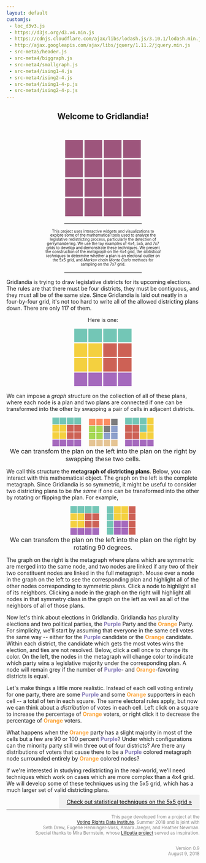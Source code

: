 ```yaml
---
layout: default
customjs:
 - loc_d3v3.js
 - https://d3js.org/d3.v4.min.js
 - https://cdnjs.cloudflare.com/ajax/libs/lodash.js/3.10.1/lodash.min.js
 - http://ajax.googleapis.com/ajax/libs/jquery/1.11.2/jquery.min.js
 - src-meta5/header.js
 - src-meta4/biggraph.js
 - src-meta4/smallgraph.js
 - src-meta4/ising1-4.js
 - src-meta4/ising2-4.js
 - src-meta4/ising1-4-p.js
 - src-meta4/ising2-4-p.js
---
```





<style>


.previous {
    background-color: #f1f1f1;
    color: black;
}

.next {
    background-color: #f1f1f1;
    color: black;
}

.round {
    border-radius: 50%;
}
</style>



<!-- <p style="margin:0;padding:0;font-size:70px;letter-spacing:-14px;line-height:50px;width:400px;float:left;justify:center;">
<span style="color:#660339">&#9724;</span> <span style="color:#660339">&#9724;</span> <span style="color:#660339">&#9724;</span> <span style="color:#660339">&#9724;</span> <span style="color:#660339">&#9724;</span> <span style="color:#660339">&#9724;</span> <span style="color:#660339">&#9724;</span><br/> 
<span style="color:#660339">&#9724;</span> <span style="color:#660339">&#9724;</span> <span style="color:#660339">&#9724;</span> <span style="color:#660339">&#9724;</span> <span style="color:#660339">&#9724;</span> <span style="color:#660339">&#9724;</span> <span style="color:#660339">&#9724;</span><br/> 
<span style="color:#660339">&#9724;</span> <span style="color:#660339">&#9724;</span> <span style="color:#660339">&#9724;</span> <span style="color:#660339">&#9724;</span> <span style="color:#660339">&#9724;</span> <span style="color:#660339">&#9724;</span> <span style="color:#660339">&#9724;</span><br/> 
<span style="color:#660339">&#9724;</span> <span style="color:#660339">&#9724;</span> <span style="color:#660339">&#9724;</span> <span style="color:#660339">&#9724;</span> <span style="color:#660339">&#9724;</span> <span style="color:#660339">&#9724;</span> <span style="color:#660339">&#9724;</span><br/> 
<span style="color:#660339">&#9724;</span> <span style="color:#660339">&#9724;</span> <span style="color:#660339">&#9724;</span> <span style="color:#660339">&#9724;</span> <span style="color:#660339">&#9724;</span> <span style="color:#660339">&#9724;</span> <span style="color:#660339">&#9724;</span><br/> 
<span style="color:#660339">&#9724;</span> <span style="color:#660339">&#9724;</span> <span style="color:#660339">&#9724;</span> <span style="color:#660339">&#9724;</span> <span style="color:#660339">&#9724;</span> <span style="color:#660339">&#9724;</span> <span style="color:#660339">&#9724;</span><br/> 
<span style="color:#660339">&#9724;</span> <span style="color:#660339">&#9724;</span> <span style="color:#660339">&#9724;</span> <span style="color:#660339">&#9724;</span> <span style="color:#660339">&#9724;</span> <span style="color:#660339">&#9724;</span> <span style="color:#660339">&#9724;</span><br/> 
<br/><br/> 
 -->



<center>
<h2> Welcome to Gridlandia!</h2>
<br/>
<p align="center">
  <img width="200"  src="imgs/blankgrid.png?raw=true"><br />
</p>

<hr style="width:40%; margin:15px auto 15px auto">
<div style="width: 60%; font-size: .7em; line-height: 1.1em">

This project uses interactive widgets and visualizations to explore some of the mathematical tools used to analyze the legislative redistricting process, particularly the detection of gerrymandering.  We use the toy examples of 4x4, 5x5, and 7x7 grids to develop and demonstrate these techniques.  We present the construction of the <i>metagraph</i> on the 4x4 grid, the <i>statistical techniques</i> to determine whether a plan is an electoral outlier on the 5x5 grid, and <i>Markov chain Monte Carlo</i> methods for sampling on the 7x7 grid.

</div>
<hr style="width:40%; margin:15px auto 15px auto;">


</center>

Gridlandia is trying to draw legislative districts for its upcoming elections.  The rules are that there must be four districts, they must be contiguous, and they must all be of the same size.  Since Gridlandia is laid out neatly in a four-by-four grid, it's not too hard to write all of the allowed districting plans down.  There are only 117 of them.  
<center>
Here is one:
<p align="center">
  <img width="150"  src="imgs/fillgrid.png?raw=true"><br />
</p>

</center>

We can impose a *graph* structure on the collection of all of these plans, where each node is a plan and two plans are connected if one can be transformed into the other by swapping a pair of cells in adjacent districts.

<p style="text-align:center;"> <img width="75"  src="imgs/fillgrid.png?raw=true">&nbsp; &nbsp;&nbsp;&nbsp;<img width="75"  src="imgs/showswapgrid.png?raw=true"> &nbsp;&nbsp;&nbsp;&nbsp;<img width="75"  src="imgs/swapgrid.png?raw=true"><br/>
	<font size="3"> We can transfom the plan on the left into the plan on the right by swapping these two cells. </font>

</p>

We call this structure the **metagraph of districting plans**.  Below, you can interact with this mathematical object.  The graph on the left is the complete metagraph.  Since Gridlandia is so symmetric, it might be useful to consider two districting plans to be *the same* if one can be transformed into the other by rotating or flipping the plan.  For example,

<p style="text-align:center"> <img width="75"  src="imgs/fillgrid.png?raw=true">&nbsp;&nbsp;&nbsp;&nbsp; <img width="75"  src="imgs/rotgrid.png?raw=true"><br/>
	<font size="3"> We can transfom the plan on the left into the plan on the right by rotating 90 degrees. </font>

</p>

The graph on the right is the metagraph where plans which are symmetric are merged into the same node, and two nodes are linked if any two of their two constituent nodes are linked in the full metagraph.  Mouse over a node in the graph on the left to see the corresponding plan and highlight all of the other nodes corresponding to symmetric plans.  Click a node to highlight all of its neighbors.  Clicking a node in the graph on the right will highlight all nodes in that symmetry class in the graph on the left as well as all of the neighbors of all of those plans.


<div id="chart1" style="width:100% text-align:left"></div>

Now let's think about elections in Gridlandia.  Gridlandia has plurality elections and two political parties, the <span style="color:#857ab8"> **Purple** </span> Party and the <span style="color:#fca336"> **Orange** </span>
 Party.  For simplicity, we'll start by assuming that everyone in the same cell votes the same way -- either for the <span style="color:#857ab8"> **Purple** </span> candidate or the <span style="color:#fca336"> **Orange** </span>
 candidate.  Within each district, the candidate which gets the most votes wins the election, and ties are not resolved.  Below, click a cell once to change its color.  On the left, the nodes in the metagraph will change color to indicate which party wins a legislative majority under the corresponding plan.  A node will remain grey if the number of <span style="color:#857ab8"><b>Purple</b></span>- and <span style="color:#fca336"><b>Orange</b></span>-favoring districts is equal.


<div id="chart2" style="width:100% text-align:left"></div>


Let's make things a little more realistic.  Instead of each cell voting entirely for one party, there are some <span style="color:#857ab8"> **Purple** </span> and some <span style="color:#fca336"> **Orange** </span>
 supporters in each cell -- a total of ten in each square.  The same electoral rules apply, but now we can think about a *distribution* of votes in each cell.  Left click on a square to increase the percentage of <span style="color:#fca336"> **Orange** </span>
 voters, or right click it to decrease the percentage of <span style="color:#fca336"> **Orange** </span> voters.  

 What happens when the <span style="color:#fca336"> **Orange** </span> party has a slight majority in most of the cells but a few are 90 or 100 percent <span style="color:#857ab8"><b>Purple</b></span>?  Under which configurations can the minority party still win three out of four districts?  Are there any distributions of voters that cause there to be a <span style="color:#857ab8"> **Purple** </span> colored metagraph node surrounded entirely by <span style="color:#fca336"> **Orange** </span> colored nodes?


<div id="chart3" style="width:100% text-align:left"></div>


If we're interested in studying redistricting in the real-world, we'll need techniques which work on cases which are more complex than a 4x4 grid.  We will develop some of these techniques using the 5x5 grid, which has a much larger set of valid districting plans.




<p style="text-align:left;">
<span style="float:right;"><a href="./metagrid-2" class="next" style="padding: 10px 20px"> Check out statistical techniques on the 5x5 grid &raquo;</a></span>


</p>

<br/>





<div style="text-align:right; color:#888888;line-height:14px" width="100%"><small>
<hr style="width:100%">

This page developed from a project at the<br/>
<a href="http://gerrydata.org">Voting Rights Data Institute</a>,
Summer 2018 and is joint with<br/>
Seth Drew, Eugene Henninger-Voss, Amara Jaeger, and Heather Newman.<br/>
Special thanks to Mira Bernstein, whose <a href="https://docs.google.com/spreadsheets/d/1U8XXRwwJ3zLLu9Xx-xsrePBFsCXkYYFj_MB4t-ZaZ4k/edit#gid=2131508220">Liliputia project</a> served as inspiration.<br/><br/>

Version 0.9<br/>
August 9, 2018<br/>


</small>
</div>
